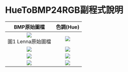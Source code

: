 # HueToBMP24RGB副程式說明
| BMP原始圖檔                         |    色調(Hue)                       |
| :------:                           |    :-----------:                   |
|![](https://i.imgur.com/KeLJ0s5.png)<br>圖1 Lenna原始圖檔|![](https://i.imgur.com/v74WQdp.png)|
|![](https://i.imgur.com/ipTGuVe.jpg)|![](https://i.imgur.com/I7yhKpq.png)|
|![](https://i.imgur.com/0FY2YuQ.jpg)|![](https://i.imgur.com/ehMdgaF.png)|
|![](https://i.imgur.com/hbudyq9.jpg)|![](https://i.imgur.com/IXj0iTT.png)|

